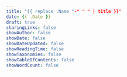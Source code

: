 ```yaml
---
title: "{{ replace .Name "-" " " | title }}"
date: {{ .Date }}
draft: true
sharingLinks: false
showAuthor: false
showDate: false
showDateUpdated: false
showReadingTime: false
showTaxonomies: false
showTableOfContents: false
showWordCount: false
---
```

